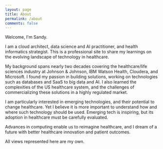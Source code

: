 ```yaml
---
layout: page
title: About
permalink: /about
comments: false
---
```


<div class="row justify-content-between">
<div class="col-md-8 pr-5">

<p>Welcome, I'm Sandy.</p>
  
<p>I am a cloud architect, data science and AI practitioner, and health informatics strategist.  This is a professional site to share my learnings on the evolving landscape of technology in healthcare.</p>

<p>My background spans nearly two decades covering the healthcare/life sciences industry at Johnson & Johnson, IBM Watson Health, Cloudera, and Microsoft.  I found my passion in building solutions, working on technologies such as databases and SaaS to big data and AI.  I also learned the complexities of the US healthcare system, and the challenges of commercializing these solutions in a highly regulated market.</p>

<p>I am particularly interested in emerging technologies, and their potential to change healthcare.  Yet I believe it is more important to understand how and where such technology should be used.  Emerging tech is inspiring, but its  adoption in healthcare must be carefully evaluated.</p> 

<p>Advances in computing enable us to reimagine healthcare, and I dream of a future with better healthcare innovation and patient outcomes.</p> 

<p>All views represented here are my own.</p>

</div>
</div>

<div class="col-md-4">

<div class="sticky-top sticky-top-80">

<!--
<h5>Buy me a coffee</h5>

<p>Thank you for your support! Your donation helps me to maintain and improve <a target="_blank" href="https://github.com/wowthemesnet/mediumish-theme-jekyll">Mediumish <i class="fab fa-github"></i></a>.</p>

<a target="_blank" href="https://www.wowthemes.net/donate/" class="btn btn-danger">Buy me a coffee</a> <a target="_blank" href="https://bootstrapstarter.com/bootstrap-templates/template-mediumish-bootstrap-jekyll/" class="btn btn-warning">Documentation</a>
-->
</div>
</div>
